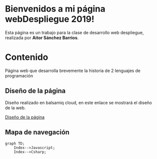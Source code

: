 # Bienvenidos a mi página webDespliegue 2019!

Esta página es un trabajo para la clase de desarrollo web despliegue, realizada
por **Aitor Sánchez Barrios**.


# Contenido

Página web que desarrolla brevemente la historia de 2 lenguajes de programación


## Diseño de la página
Diseño realizado en balsamiq cloud, en este enlace se mostrará el 
diseño de la web.

[Diseño de la página](https://balsamiq.cloud/sv94o30/pxtys9r/r2278)

## Mapa de navegación
```mermaid
graph TD;
    Index-->Javascript;
    Index-->Csharp;
```
